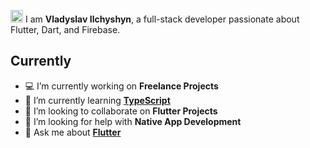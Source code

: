 <img src="https://media.giphy.com/media/hvRJCLFzcasrR4ia7z/giphy.gif" width="20px"> I am **Vladyslav Ilchyshyn**, a full-stack developer passionate about Flutter, Dart, and Firebase.

## Currently

- 💻 I’m currently working on **Freelance Projects**
- 🌱 I’m currently learning **[TypeScript](https://www.typescriptlang.org/)**
- 👯 I’m looking to collaborate on **Flutter Projects**
- 🤔 I’m looking for help with **Native App Development**
- 💬 Ask me about **[Flutter](https://flutter.dev)**

